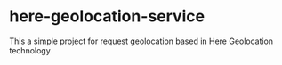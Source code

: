 # here-geolocation-service
This a simple project for request geolocation based in Here Geolocation technology
